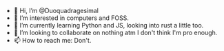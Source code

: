 - 👋 Hi, I’m @Duoquadragesimal
- 👀 I’m interested in computers and FOSS.
- 🌱 I’m currently learning Python and JS, looking into rust a little too.
- 💞️ I’m looking to collaborate on nothing atm I don't think I'm pro enough.
- 📫 How to reach me: Don't.

<!---
Duoquadragesimal/Duoquadragesimal is a ✨ special ✨ repository because its `README.md` (this file) appears on your GitHub profile.
You can click the Preview link to take a look at your changes.
--->
